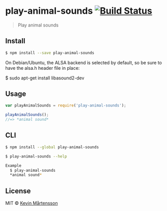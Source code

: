 # play-animal-sounds [![Build Status](http://img.shields.io/travis/kevva/play-animal-sounds/master.svg?style=flat)](http://travis-ci.org/kevva/play-animal-sounds)

> Play animal sounds

## Install

```sh
$ npm install --save play-animal-sounds
```

On Debian/Ubuntu, the ALSA backend is selected by default, so be sure to have the alsa.h header file in place:

$ sudo apt-get install libasound2-dev

## Usage

```js
var playAnimalSounds = require('play-animal-sounds');

playAnimalSounds();
//=> *animal sound*
```

## CLI

```sh
$ npm install --global play-animal-sounds
```

```sh
$ play-animal-sounds --help

Example
  $ play-animal-sounds
  *animal sound*
```

## License

MIT © [Kevin Mårtensson](https://github.com/kevva)
